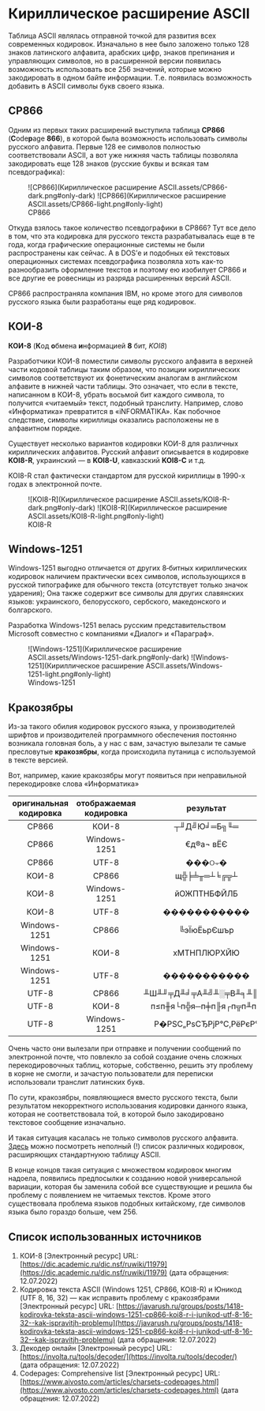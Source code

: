 # Кириллическое расширение ASCII

Таблица ASCII являлась отправной точкой для развития всех современных кодировок. Изначально в нее было заложено только 128 знаков латинского алфавита, арабских цифр, знаков препинания и управляющих символов, но в расширенной версии появилась возможность использовать все 256 значений, которые можно закодировать в одном байте информации. Т.е. появилась возможность добавить в ASCII символы букв своего языка.

## CP866

Одним из первых таких расширений выступила таблица **CP866** (**C**ode**p**age **866**), в которой была возможность использовать символы русского алфавита. Первые 128 ее символов полностью соответствовали ASCII, а вот уже нижняя часть таблицы позволяла закодировать еще 128 знаков (русские буквы и всякая там псевдографика):

<figure markdown>
  ![CP866](Кириллическое расширение ASCII.assets/CP866-dark.png#only-dark)
  ![CP866](Кириллическое расширение ASCII.assets/CP866-light.png#only-light)
  <figcaption>CP866</figcaption>
</figure>

Откуда взялось такое количество псевдографики в CP866? Тут все дело в том, что эта кодировка для русского текста разрабатывалась еще в те года, когда графические операционные системы не были распространены как сейчас. А в DOS’е и подобных ей текстовых операционных системах псевдографика позволяла хоть как-то разнообразить оформление текстов и поэтому ею изобилует CP866 и все другие ее ровесницы из разряда расширенных версий ASCII.

CP866 распространяла компания IBM, но кроме этого для символов русского языка были разработаны еще ряд кодировок.

## КОИ-8

**КОИ-8** (**К**од **о**бмена **и**нформацией **8** бит, *KOI8*)

Разработчики КОИ-8 поместили символы русского алфавита в верхней части кодовой таблицы таким образом, что позиции кириллических символов соответствуют их фонетическим аналогам в английском алфавите в нижней части таблицы. Это означает, что если в тексте, написанном в КОИ-8, убрать восьмой бит каждого символа, то получится «читаемый» текст, подобный транслиту. Например, слово «Информатика» превратится в «iNFORMATIKA». Как побочное следствие, символы кириллицы оказались расположены не в алфавитном порядке.

Существует несколько вариантов кодировки КОИ-8 для различных кириллических алфавитов. Русский алфавит описывается в кодировке **KOI8-R**, украинский — в **KOI8-U**, кавказский **KOI8-C** и т.д.

KOI8-R стал фактически стандартом для русской кириллицы в 1990-х годах в электронной почте.

<figure markdown>
  ![KOI8-R](Кириллическое расширение ASCII.assets/KOI8-R-dark.png#only-dark)
  ![KOI8-R](Кириллическое расширение ASCII.assets/KOI8-R-light.png#only-light)
  <figcaption>KOI8-R</figcaption>
</figure>

## Windows-1251

Windows-1251 выгодно отличается от других 8‑битных кириллических кодировок наличием практически всех символов, использующихся в русской типографике для обычного текста (отсутствует только значок ударения); Она также содержит все символы для других славянских языков: украинского, белорусского, сербского, македонского и болгарского.

Разработка Windows-1251 велась русским представительством Microsoft совместно с компаниями «Диалог» и «Параграф».

<figure markdown>
  ![Windows-1251](Кириллическое расширение ASCII.assets/Windows-1251-dark.png#only-dark)
  ![Windows-1251](Кириллическое расширение ASCII.assets/Windows-1251-light.png#only-light)
  <figcaption>Windows-1251</figcaption>
</figure>

## Кракозябры

Из-за такого обилия кодировок русского языка, у производителей шрифтов и производителей программного обеспечения постоянно возникала головная боль, а у нас с вам, зачастую вылезали те самые пресловутые **кракозябры**, когда происходила путаница с используемой в тексте версией.

Вот, например, какие кракозябры могут появиться при неправильной перекодировке слова «Информатика»

| оригинальная кодировка | отображаемая кодировка |       результат        |
| :--------------------: | :--------------------: | :--------------------: |
|         CP866          |         КОИ-8          |      ┬╜Д╝Ю╛═Б╗╙═       |
|         CP866          |      Windows-1251      |       €­д®а¬ вЁЄ       |
|         CP866          |         UTF-8          |         ���ଠ⨪�         |
|         КОИ-8          |         CP866          |      щ╬╞╧╥═┴╘╔╦┴       |
|         КОИ-8          |      Windows-1251      |      йОЖПТНБФЙЛБ       |
|         КОИ-8          |         UTF-8          |      �����������       |
|      Windows-1251      |         CP866          |      ╚эЇюЁьрЄшър       |
|      Windows-1251      |         КОИ-8          |      хМТНПЛЮРХЙЮ       |
|      Windows-1251      |         UTF-8          |      �����������       |
|         UTF-8          |         CP866          | ╨Ш╨╜╤Д╨╛╤А╨╝╨░╤В╨╕╨║╨░ |
|         UTF-8          |         КОИ-8          | п≤п╫я└п╬я─п╪п╟я┌п╦п╨п╟ |
|         UTF-8          |      Windows-1251      | Р�РЅС„РѕСЂРјР°С‚РёРєР° |

Очень часто они вылезали при отправке и получении сообщений по электронной почте, что повлекло за собой создание очень сложных перекодировочных таблиц, которые, собственно, решить эту проблему в корне не смогли, и зачастую пользователи для переписки использовали транслит латинских букв.

По сути, кракозябры, появляющиеся вместо русского текста, были результатом некорректного использования кодировки данного языка, которая не соответствовала той, в которой было закодировано текстовое сообщение изначально.

И такая ситуация касалась не только символов русского алфавита. [Здесь](https://www.aivosto.com/articles/charsets-codepages.html) можно посмотреть неполный (!) список различных кодировок, расширяющих стандартнуюю таблицу ASCII.

В конце концов такая ситуация с множеством кодировок многим надоела, появились предпосылки к созданию новой универсальной вариации, которая бы заменила собой все существующие и решила бы проблему с появлением не читаемых текстов. Кроме этого существовала проблема языков подобных китайскому, где символов языка было гораздо больше, чем 256.

## Список использованных источников

1. КОИ-8 [Электронный ресурс] URL: [https://dic.academic.ru/dic.nsf/ruwiki/11979](https://dic.academic.ru/dic.nsf/ruwiki/11979) (дата обращения: 12.07.2022)
2. Кодировка текста ASCII (Windows 1251, CP866, KOI8-R) и Юникод (UTF 8, 16, 32) — как исправить проблему с кракозябрами [Электронный ресурс] URL: [https://javarush.ru/groups/posts/1418-kodirovka-teksta-ascii-windows-1251-cp866-koi8-r-i-junikod-utf-8-16-32--kak-ispravitjh-problemu](https://javarush.ru/groups/posts/1418-kodirovka-teksta-ascii-windows-1251-cp866-koi8-r-i-junikod-utf-8-16-32--kak-ispravitjh-problemu) (дата обращения: 12.07.2022)
3. Декодер онлайн [Электронный ресурс] URL: [https://involta.ru/tools/decoder/](https://involta.ru/tools/decoder/) (дата обращения: 12.07.2022)
4. Codepages: Comprehensive list [Электронный ресурс] URL: [https://www.aivosto.com/articles/charsets-codepages.html](https://www.aivosto.com/articles/charsets-codepages.html) (дата обращения: 12.07.2022)

